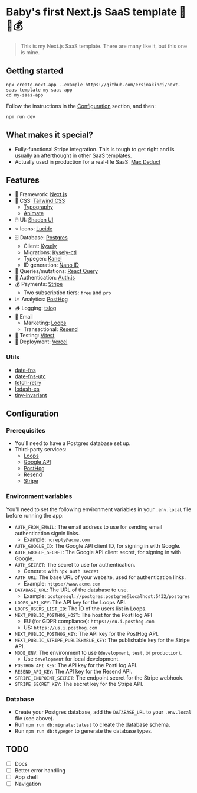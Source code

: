 # Baby's first Next.js SaaS template 👶🍼💰

> This is my Next.js SaaS template. There are many like it, but this one is mine.

## Getting started

```
npx create-next-app --example https://github.com/ersinakinci/next-saas-template my-saas-app
cd my-saas-app
```

Follow the instructions in the [Configuration](#configuration) section, and then:

```
npm run dev
```

## What makes it special?

- Fully-functional Stripe integration. This is tough to get right and is usually an afterthought in other SaaS templates.
- Actually used in production for a real-life SaaS: [Max Deduct](https://www.maxdeduct.com)

## Features

- 🧱 Framework: [Next.js](https://nextjs.org)
- 🎨 CSS: [Tailwind CSS](https://tailwindcss.com)
  - [Typography](https://tailwindcss.com/docs/typography-plugin)
  - [Animate](https://tailwindcss.com/docs/animate-plugin)
- 🖱️ UI: [Shadcn UI](https://ui.shadcn.com)
- ⭐️ Icons: [Lucide](https://lucide.dev)
- 🗄️ Database: [Postgres](https://www.postgresql.org)
  - Client: [Kysely](https://kysely.dev)
  - Migrations: [Kysely-ctl](https://github.com/kysely-org/kysely-ctl)
  - Typegen: [Kanel](https://github.com/kysely-org/kanel)
  - ID generation: [Nano ID](https://github.com/ai/nanoid)
- 🔁 Queries/mutations: [React Query](https://tanstack.com/query)
- 🔑 Authentication: [Auth.js](https://authjs.dev/)
- 💰 Payments: [Stripe](https://stripe.com)
  - Two subscription tiers: `free` and `pro`
- 📈 Analytics: [PostHog](https://posthog.com)
- 🪵 Logging: [tslog](https://tslog.js.org)
- 📧 Email
  - Marketing: [Loops](https://loops.so)
  - Transactional: [Resend](https://resend.com)
- 🚦 Testing: [Vitest](https://vitest.dev/)
- 🚀 Deployment: [Vercel](https://vercel.com)

### Utils

- [date-fns](https://github.com/date-fns/date-fns)
- [date-fns-utc](https://github.com/date-fns/utc)
- [fetch-retry](https://github.com/sindresorhus/fetch-retry)
- [lodash-es](https://github.com/lodash/lodash)
- [tiny-invariant](https://github.com/alexreardon/tiny-invariant)

## Configuration

### Prerequisites

- You'll need to have a Postgres database set up.
- Third-party services:
  - [Loops](https://loops.so)
  - [Google API](https://console.cloud.google.com)
  - [PostHog](https://posthog.com)
  - [Resend](https://resend.com)
  - [Stripe](https://stripe.com)

### Environment variables

You'll need to set the following environment variables in your `.env.local` file before running the app:

- `AUTH_FROM_EMAIL`: The email address to use for sending email authentication signin links.
  - Example: `noreply@acme.com`
- `AUTH_GOOGLE_ID`: The Google API client ID, for signing in with Google.
- `AUTH_GOOGLE_SECRET`: The Google API client secret, for signing in with Google.
- `AUTH_SECRET`: The secret to use for authentication.
  - Generate with `npx auth secret`
- `AUTH_URL`: The base URL of your website, used for authentication links.
  - Example: `https://www.acme.com`
- `DATABASE_URL`: The URL of the database to use.
  - Example: `postgresql://postgres:postgres@localhost:5432/postgres`
- `LOOPS_API_KEY`: The API key for the Loops API.
- `LOOPS_USERS_LIST_ID`: The ID of the users list in Loops.
- `NEXT_PUBLIC_POSTHOG_HOST`: The host for the PostHog API
  - EU (for GDPR compliance): `https://eu.i.posthog.com`
  - US: `https://us.i.posthog.com`
- `NEXT_PUBLIC_POSTHOG_KEY`: The API key for the PostHog API.
- `NEXT_PUBLIC_STRIPE_PUBLISHABLE_KEY`: The publishable key for the Stripe API.
- `NODE_ENV`: The environment to use (`development`, `test`, or `production`).
  - Use `development` for local development.
- `POSTHOG_API_KEY`: The API key for the PostHog API.
- `RESEND_API_KEY`: The API key for the Resend API.
- `STRIPE_ENDPOINT_SECRET`: The endpoint secret for the Stripe webhook.
- `STRIPE_SECRET_KEY`: The secret key for the Stripe API.

### Database

- Create your Postgres database, add the `DATABASE_URL` to your `.env.local` file (see above).
- Run `npm run db:migrate:latest` to create the database schema.
- Run `npm run db:typegen` to generate the database types.

## TODO

- [ ] Docs
- [ ] Better error handling
- [ ] App shell
- [ ] Navigation
